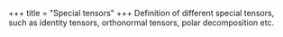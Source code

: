 +++
title = "Special tensors"
+++
Definition of different special tensors, such as identity tensors, orthonormal tensors, polar decomposition etc. 
